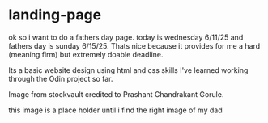 # landing-page
ok so i want to do a fathers day page. today is wednesday 6/11/25 and fathers day is sunday 6/15/25. Thats nice because it provides for me a hard (meaning firm) but extremely doable deadline.

Its a basic website design using html and css skills I've learned working through the Odin project so far. 

Image from stockvault credited to Prashant Chandrakant Gorule.

this image is a place holder until i find the right image of my dad